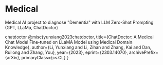 # Medical


Medical AI project to diagnose "Dementia" with LLM
Zero-Shot Prompting
(GPT, LLaMa, ChatDoctor)


chatdoctor 
@misc{yunxiang2023chatdoctor,
      title={ChatDoctor: A Medical Chat Model Fine-tuned on LLaMA Model using Medical Domain Knowledge}, 
      author={Li, Yunxiang and Li, Zihan and Zhang, Kai and Dan, Ruilong and Zhang, You},
      year={2023},
      eprint={2303.14070},
      archivePrefix={arXiv},
      primaryClass={cs.CL}
}